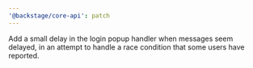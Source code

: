 ```yaml
---
'@backstage/core-api': patch
---
```


Add a small delay in the login popup handler when messages seem delayed, in an attempt to handle a race condition that some users have reported.
